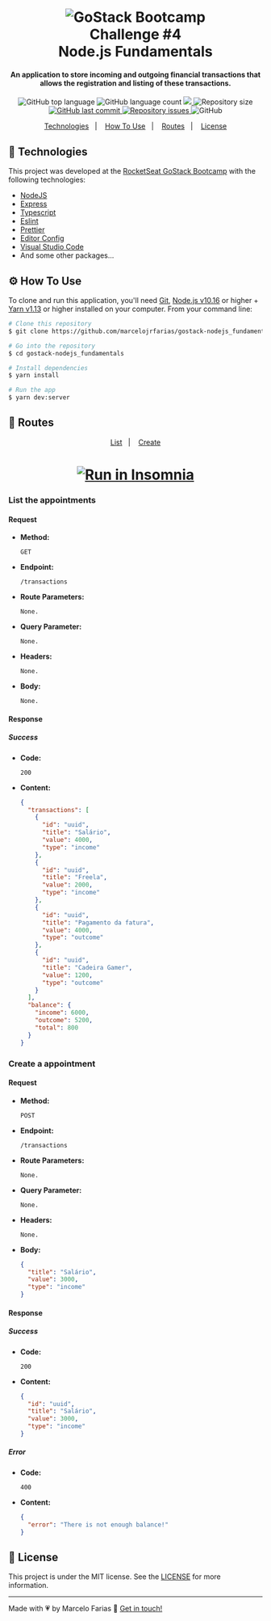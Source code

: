 <h1 align="center">
    <img alt="GoStack Bootcamp" src="https://res.cloudinary.com/marcelojrfarias/image/upload/v1587323057/gostack_gy3h7u.png" />
    <br>
    Challenge #4
    <br>
    Node.js Fundamentals
</h1>

<h4 align="center">
  An application to store incoming and outgoing financial transactions that allows the registration and listing of these transactions.
</h4>
<p align="center">
  <img alt="GitHub top language" src="https://img.shields.io/github/languages/top/marcelojrfarias/gostack-nodejs_fundamentals.svg">

  <img alt="GitHub language count" src="https://img.shields.io/github/languages/count/marcelojrfarias/gostack-nodejs_fundamentals.svg">

  <a href="https://www.codacy.com/manual/marcelojrfarias/gostack-nodejs_fundamentals?utm_source=github.com&amp;utm_medium=referral&amp;utm_content=marcelojrfarias/gostack-nodejs_fundamentals&amp;utm_campaign=Badge_Grade">
    <img src="https://api.codacy.com/project/badge/Grade/d8f86cddcc4c4c1e82b77156e8323b58"/>
  </a>

  <img alt="Repository size" src="https://img.shields.io/github/repo-size/marcelojrfarias/gostack-nodejs_fundamentals.svg">
  <a href="https://github.com/marcelojrfarias/gostack-nodejs_fundamentals/commits/master">
    <img alt="GitHub last commit" src="https://img.shields.io/github/last-commit/marcelojrfarias/gostack-nodejs_fundamentals.svg">
  </a>

  <a href="https://github.com/marcelojrfarias/gostack-nodejs_fundamentals/issues">
    <img alt="Repository issues" src="https://img.shields.io/github/issues/marcelojrfarias/gostack-nodejs_fundamentals.svg">
  </a>

  <img alt="GitHub" src="https://img.shields.io/github/license/marcelojrfarias/gostack-nodejs_fundamentals.svg">
</p>

<p align="center">
  <a href="#rocket-technologies">Technologies</a>&nbsp;&nbsp;&nbsp;|&nbsp;&nbsp;&nbsp;
  <a href="#gear-how-to-use">How To Use</a>&nbsp;&nbsp;&nbsp;|&nbsp;&nbsp;&nbsp;
  <a href="#link-routes">Routes</a>&nbsp;&nbsp;&nbsp;|&nbsp;&nbsp;&nbsp;
  <a href="#memo-license">License</a>
</p>

## :rocket: Technologies

This project was developed at the [RocketSeat GoStack Bootcamp][gostack] with the following technologies:

- [NodeJS][nodejs]
- [Express][express]
- [Typescript][typescript]
- [Eslint][eslint]
- [Prettier][prettier]
- [Editor Config][editor-config]
- [Visual Studio Code][vscode]
- And some other packages...

## :gear: How To Use

To clone and run this application, you'll need [Git][git], [Node.js v10.16][nodejs] or higher + [Yarn v1.13][yarn] or higher installed on your computer. From your command line:

```bash
# Clone this repository
$ git clone https://github.com/marcelojrfarias/gostack-nodejs_fundamentals

# Go into the repository
$ cd gostack-nodejs_fundamentals

# Install dependencies
$ yarn install

# Run the app
$ yarn dev:server
```

## :link: Routes
<p align="center">
  <a href="#list-the-appointments">List</a>&nbsp;&nbsp;&nbsp;|&nbsp;&nbsp;&nbsp;
  <a href="#create-a-appointment">Create</a>
</p>

<h1 align="center">
<a href="https://insomnia.rest/run/?label=NodejsConcepts&uri=https://raw.githubusercontent.com/marcelojrfarias/gostack-nodejs_fundamentals/master/insomnia.json" target="_blank"><img src="https://insomnia.rest/images/run.svg" alt="Run in Insomnia"></a>
</h1>

### List the appointments
#### Request
- **Method:**
  ```
  GET
  ```
- **Endpoint:**
  ```
  /transactions
  ```
- **Route Parameters:**
  ```
  None.
  ```
- **Query Parameter:**
  ```
  None.
  ```
- **Headers:**
  ```
  None.
  ```
- **Body:**
  ```
  None.
  ```
#### Response
##### Success
- **Code:**
  ```
  200
  ```
- **Content:**
  ```json
  {
    "transactions": [
      {
        "id": "uuid",
        "title": "Salário",
        "value": 4000,
        "type": "income"
      },
      {
        "id": "uuid",
        "title": "Freela",
        "value": 2000,
        "type": "income"
      },
      {
        "id": "uuid",
        "title": "Pagamento da fatura",
        "value": 4000,
        "type": "outcome"
      },
      {
        "id": "uuid",
        "title": "Cadeira Gamer",
        "value": 1200,
        "type": "outcome"
      }
    ],
    "balance": {
      "income": 6000,
      "outcome": 5200,
      "total": 800
    }
  }
  ```

### Create a appointment
#### Request
- **Method:**
  ```
  POST
  ```
- **Endpoint:**
  ```
  /transactions
  ```
- **Route Parameters:**
  ```
  None.
  ```
- **Query Parameter:**
  ```
  None.
  ```
- **Headers:**
  ```
  None.
  ```
- **Body:**
  ```json
  {
    "title": "Salário",
    "value": 3000,
    "type": "income"
  }
  ```
#### Response
##### Success
- **Code:**
  ```
  200
  ```
- **Content:**
  ```json
  {
    "id": "uuid",
    "title": "Salário",
    "value": 3000,
    "type": "income"
  }
  ```
##### Error
- **Code:**
  ```
  400
  ```
- **Content:**
  ```json
  {
    "error": "There is not enough balance!"
  }
  ```

## :memo: License
This project is under the MIT license. See the [LICENSE](https://github.com/marcelojrfarias/gostack-nodejs_fundamentals/blob/master/LICENSE) for more information.

---

Made with 💗 by Marcelo Farias 👋 [Get in touch!](https://www.linkedin.com/in/marcelojrfarias/)

[nodejs]: https://nodejs.org/
[gostack]: https://rocketseat.com.br/bootcamp
[express]: https://expressjs.com/
[git]: https://git-scm.com
[yarn]: https://yarnpkg.com/
[vscode]: https://code.visualstudio.com/
[axios]: https://github.com/axios/axios
[reactjs]: https://reactjs.org/
[react-native]: https://reactnative.dev/
[editor-config]: https://editorconfig.org/
[typescript]: https://www.typescriptlang.org/
[eslint]: https://eslint.org/
[prettier]: https://prettier.io/
